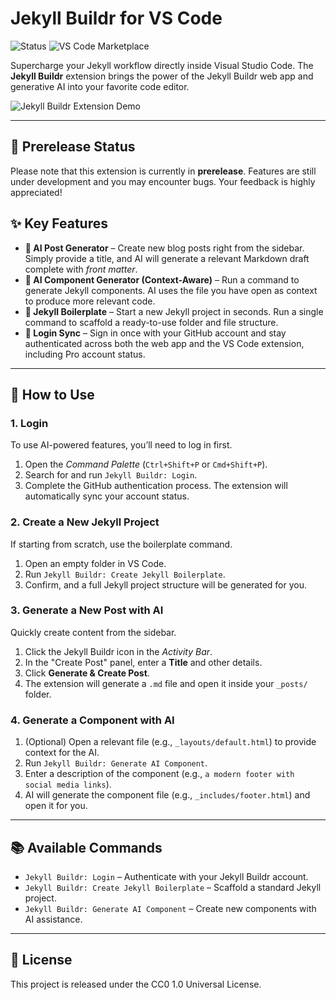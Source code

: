 # Jekyll Buildr for VS Code

![Status](https://img.shields.io/badge/status-prerelease-yellow)
![VS Code Marketplace](https://img.shields.io/visual-studio-marketplace/v/YOUR_PUBLISHER.jekyll-buildr-vscode?label=Marketplace)

Supercharge your Jekyll workflow directly inside Visual Studio Code. The **Jekyll Buildr** extension brings the power of the Jekyll Buildr web app and generative AI into your favorite code editor.

![Jekyll Buildr Extension Demo](https://placehold.co/800x400?text=Demo+GIF+of+Extension+Features)

---

## 🚧 Prerelease Status

Please note that this extension is currently in **prerelease**. Features are still under development and you may encounter bugs. Your feedback is highly appreciated!

## ✨ Key Features

- **🤖 AI Post Generator** – Create new blog posts right from the sidebar. Simply provide a title, and AI will generate a relevant Markdown draft complete with *front matter*.
- **🧠 AI Component Generator (Context-Aware)** – Run a command to generate Jekyll components. AI uses the file you have open as context to produce more relevant code.
- **🚀 Jekyll Boilerplate** – Start a new Jekyll project in seconds. Run a single command to scaffold a ready-to-use folder and file structure.
- **🔐 Login Sync** – Sign in once with your GitHub account and stay authenticated across both the web app and the VS Code extension, including Pro account status.

---

## 🚀 How to Use

### 1. Login
To use AI-powered features, you’ll need to log in first.
1. Open the *Command Palette* (`Ctrl+Shift+P` or `Cmd+Shift+P`).
2. Search for and run `Jekyll Buildr: Login`.
3. Complete the GitHub authentication process. The extension will automatically sync your account status.

### 2. Create a New Jekyll Project
If starting from scratch, use the boilerplate command.
1. Open an empty folder in VS Code.
2. Run `Jekyll Buildr: Create Jekyll Boilerplate`.
3. Confirm, and a full Jekyll project structure will be generated for you.

### 3. Generate a New Post with AI
Quickly create content from the sidebar.
1. Click the Jekyll Buildr icon in the *Activity Bar*.
2. In the "Create Post" panel, enter a **Title** and other details.
3. Click **Generate & Create Post**.
4. The extension will generate a `.md` file and open it inside your `_posts/` folder.

### 4. Generate a Component with AI
1. (Optional) Open a relevant file (e.g., `_layouts/default.html`) to provide context for the AI.
2. Run `Jekyll Buildr: Generate AI Component`.
3. Enter a description of the component (e.g., `a modern footer with social media links`).
4. AI will generate the component file (e.g., `_includes/footer.html`) and open it for you.

---

## 📚 Available Commands

- `Jekyll Buildr: Login` – Authenticate with your Jekyll Buildr account.
- `Jekyll Buildr: Create Jekyll Boilerplate` – Scaffold a standard Jekyll project.
- `Jekyll Buildr: Generate AI Component` – Create new components with AI assistance.

---

## 📄 License

This project is released under the CC0 1.0 Universal License.
